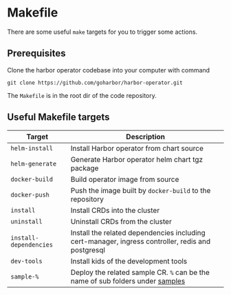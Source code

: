 # Makefile

There are some useful `make` targets for you to trigger some actions.

## Prerequisites

Clone the harbor operator codebase into your computer with command

```shell
git clone https://github.com/goharbor/harbor-operator.git
```

The `Makefile` is in the root dir of the code repository.

## Useful Makefile targets

|     Target     |      Description      |
|----------------|-----------------------|
| `helm-install` | Install Harbor operator from chart source |
| `helm-generate`| Generate Harbor operator helm chart tgz package |
| `docker-build` | Build operator image from source |
| `docker-push`  | Push the image built by `docker-build` to the repository |
| `install`      | Install CRDs into the cluster |
| `uninstall`    | Uninstall CRDs from the cluster |
| `install-dependencies` | Install the related dependencies including cert-manager, ingress controller, redis and postgresql |
| `dev-tools`    | Install kids of the development tools |
| `sample-%`    | Deploy the related sample CR. `%` can be the name of sub folders under [samples](../config/samples) |
